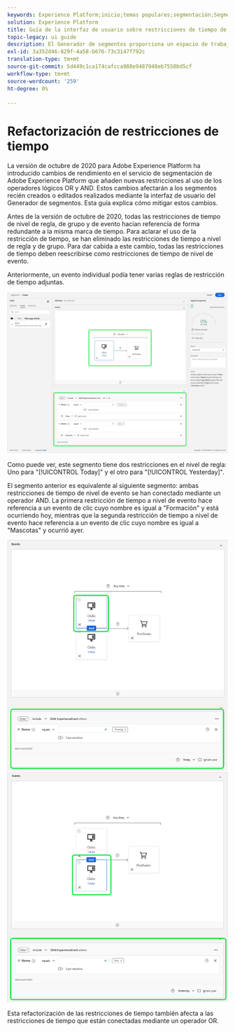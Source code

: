 ```yaml
---
keywords: Experience Platform;inicio;temas populares;segmentación;Segmentación;Generador de segmentos;Generador de segmentos
solution: Experience Platform
title: Guía de la interfaz de usuario sobre restricciones de tiempo de segmentación refactorizada
topic-legacy: ui guide
description: El Generador de segmentos proporciona un espacio de trabajo enriquecido que le permite interactuar con elementos de datos de perfil. El espacio de trabajo proporciona controles intuitivos para la creación y edición de reglas, como los mosaicos de arrastrar y soltar utilizados para representar propiedades de datos.
exl-id: 3a352d46-829f-4a58-b676-73c3147f792c
translation-type: tm+mt
source-git-commit: 5d449c1ca174cafcca988e9487940eb7550bd5cf
workflow-type: tm+mt
source-wordcount: '259'
ht-degree: 0%

---
```


# Refactorización de restricciones de tiempo

La versión de octubre de 2020 para Adobe Experience Platform ha introducido cambios de rendimiento en el servicio de segmentación de Adobe Experience Platform que añaden nuevas restricciones al uso de los operadores lógicos OR y AND. Estos cambios afectarán a los segmentos recién creados o editados realizados mediante la interfaz de usuario del Generador de segmentos. Esta guía explica cómo mitigar estos cambios.

Antes de la versión de octubre de 2020, todas las restricciones de tiempo de nivel de regla, de grupo y de evento hacían referencia de forma redundante a la misma marca de tiempo. Para aclarar el uso de la restricción de tiempo, se han eliminado las restricciones de tiempo a nivel de regla y de grupo. Para dar cabida a este cambio, todas las restricciones de tiempo deben reescribirse como restricciones de tiempo de nivel de evento.

Anteriormente, un evento individual podía tener varias reglas de restricción de tiempo adjuntas.

![](../images/ui/segment-refactoring/former-time-constraint.png)

Como puede ver, este segmento tiene dos restricciones en el nivel de regla: Uno para &quot;[!UICONTROL Today]&quot; y el otro para &quot;[!UICONTROL Yesterday]&quot;.

El segmento anterior es equivalente al siguiente segmento: ambas restricciones de tiempo de nivel de evento se han conectado mediante un operador AND. La primera restricción de tiempo a nivel de evento hace referencia a un evento de clic cuyo nombre es igual a &quot;Formación&quot; y está ocurriendo hoy, mientras que la segunda restricción de tiempo a nivel de evento hace referencia a un evento de clic cuyo nombre es igual a &quot;Mascotas&quot; y ocurrió ayer.

![](../images/ui/segment-refactoring/time-constraint-1.png) ![](../images/ui/segment-refactoring/time-constraint-2.png)

Esta refactorización de las restricciones de tiempo también afecta a las restricciones de tiempo que están conectadas mediante un operador OR.
